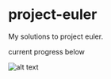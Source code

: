 # project-euler
My solutions to project euler.

current progress below

![alt text](https://projecteuler.net/profile/wzx961008.png)
